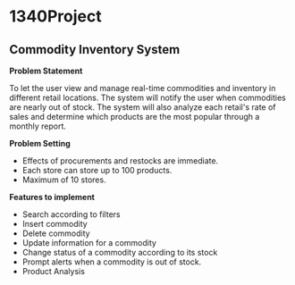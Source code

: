 # 1340Project
## Commodity Inventory System

**Problem Statement**

To let the user view and manage real-time commodities and inventory in different retail locations. The system will notify the user when commodities are nearly out of stock. The system will also analyze each retail's rate of sales and determine which products are the most popular through a monthly report. 

**Problem Setting**

- Effects of procurements and restocks are immediate.
- Each store can store up to 100 products.
- Maximum of 10 stores.

**Features to implement**
- Search according to filters 
- Insert commodity
- Delete commodity
- Update information for a commodity
- Change status of a commodity according to its stock
- Prompt alerts when a commodity is out of stock.
- Product Analysis

